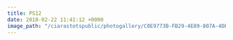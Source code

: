 ```yaml
---
title: PS12
date: 2018-02-22 11:41:12 +0000
image_path: "/ciarastotspublic/photogallery/C0E9773B-FB29-4E89-807A-4DBBC7D743C4.jpeg"
---
```

